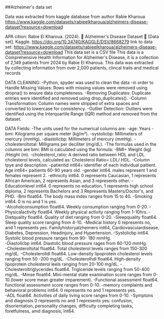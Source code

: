 

<!---
Britt1996/Britt1996 is a ✨ special ✨ repository because its `README.md` (this file) appears on your GitHub profile.
You can click the Preview link to take a look at your changes.
--->
##Alzheimer's data set

Data was extracted from kaggle database from author Rabie Kharoua https://www.kaggle.com/datasets/rabieelkharoua/alzheimers-disease-dataset?resource=download


APA cition: Rabie El Kharoua. (2024). 🧠 Alzheimer's Disease Dataset 🧠 [Data set]. Kaggle. https://doi.org/10.34740/KAGGLE/DSV/8668279
link to data set: https://www.kaggle.com/datasets/rabieelkharoua/alzheimers-disease-dataset?resource=download
This data set is a CSV file
This data is a Comprehensive Health Information for Alzheimer's Disease, it is a collection of 2,149 patients from 2024 by Rabie El Kharoua.
This data was extracted by collecting information from over 2,000 patients, clincal trails and medical records 

DATA CLEANING:
-Python, spyder was used to clean the data 
-in order to Handle Missing Values: Rows with missing values were removed using dropna() to ensure data completeness.
-Removing Duplicates: Duplicate entries were identified and removed using drop_duplicates().
-Column Transformation: Column names were stripped of extra spaces and converted to lowercase for consistency.
-Outlier Detection: Outliers were identified using the Interquartile Range (IQR) method and removed from the dataset.

DATA Fields:
-The units used for the numerical columns are:
-age: Years
-bmi: Kilograms per square meter (kg/m²).
-systolicbp: Millimeters of mercury (mmHg).
-diastolicbp: Millimeters of mercury (mmHg).
-cholesteroltotal: Milligrams per deciliter (mg/dL).
-The formulas used in the columns are bmi: BMI is calculated using the formula:
-BMI= Weight (kg) /Height (m).
-cholesterol_ratio: A derived ratio between HDL and LDL cholesterol levels, calculated as: Cholesterol Ratio= LDL/ HDL.
 -Column tpye and description:
 -patientid int64= identifier of each individual paitient. Age int64= paitients 60-90 years old.
 -gender int64. males represent 1 and females represent 2.
 -ethnicity  int64.  0 represents Caucasian, 1 represents African American, 2 represents Asian, and 3 represents other. 
 -Educationlevel  int64.  0 represents no education, 1 represents high school diploma, 2 represents Bachelors and 3 Represents Masters/Doctor's, and PHD.
 -Bmi   float64. The body mass index ranges from 15 to 40.
 -Smoking  int64. 0 is no and 1 is yes.  
 -Alcoholconsumption  float64. Weekly consumption ranging from 0-20.
 -Physicalactivity float64.  Weekly physical activity ranging from 1-10hrs.
 -Dietquality float64. Quality of diet ranging from 0-20.
 -Sleepquality float64. Sleep quality score ranging from 4-10.
-Medical history 0 represents no, and 1 represents yes. Familyhistoryalzheimers  int64, Cardiovasculardisease, Diabetes, Depression, Headinjury, and Hypertension.
 -Systolicbp  int64. Systolic blood pressure ranges from 90- 180 mmHg.  
 -Diastolicbp int64.  Diastolic blood pressure rages from 60-120 mmHg.  
 -Cholesteroltotal  float64.  Total cholesterol levels ranges from 150-300 mg/dL.
 -Cholesterolldl float64. Low-density lipoprotein cholesterol levels ranging from 50 -200 mg/dL. 
 -Cholesterolhdl  float64. High-density lipoprotein cholesterol leels ranging from 20-100 mg/dL.
 -Cholesteroltriglycerides    float64.  Triglceride levels ranging from 50-400 mg/dL.
 -Mmse  float64.  Mini-mental state examination score ranges from 0-10.(lower score mean greater imparement).
 -Functional assessment float64.  functional assessment score ranges from 0-10.
 -memory  complaints  and behavioral problems  int64.  0 represents no and 1 represents yes.  
 -ADL float64. Activities of daily living score ranges from 0-10.
 -Symptons and diagnosis 0 represents no and 1 represents yes: confusion, disorientation, personality changes, difficulty completing tasks, foretfulness, amd diagnosis, int64.

